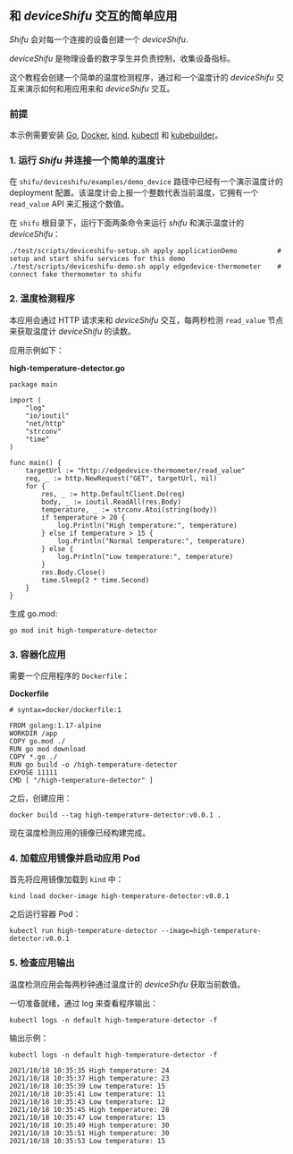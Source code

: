 ## 和 *deviceShifu* 交互的简单应用
*Shifu* 会对每一个连接的设备创建一个 *deviceShifu*.

*deviceShifu* 是物理设备的数字孪生并负责控制，收集设备指标。

这个教程会创建一个简单的温度检测程序，通过和一个温度计的 *deviceShifu* 交互来演示如何和用应用来和 *deviceShifu* 交互。

### 前提
本示例需要安装 [Go](https://golang.org/dl/), [Docker](https://docs.docker.com/get-docker/), [kind](https://kubernetes.io/docs/tasks/tools/), [kubectl](https://kubernetes.io/docs/tasks/tools/) 和 [kubebuilder](https://github.com/kubernetes-sigs/kubebuilder)。

### 1. 运行 *Shifu* 并连接一个简单的温度计
在 `shifu/deviceshifu/examples/demo_device` 路径中已经有一个演示温度计的 deployment 配置。该温度计会上报一个整数代表当前温度，它拥有一个 `read_value` API 来汇报这个数值。

在 `shifu` 根目录下，运行下面两条命令来运行 *shifu* 和演示温度计的 *deviceShifu*：

```
./test/scripts/deviceshifu-setup.sh apply applicationDemo          # setup and start shifu services for this demo
./test/scripts/deviceshifu-demo.sh apply edgedevice-thermometer    # connect fake thermometer to shifu
```
### 2. 温度检测程序
本应用会通过 HTTP 请求来和 *deviceShifu* 交互，每两秒检测 `read_value` 节点来获取温度计 *deviceShifu* 的读数。

应用示例如下：

**high-temperature-detector.go**
```
package main

import (
	"log"
	"io/ioutil"
	"net/http"
	"strconv"
	"time"
)

func main() {
	targetUrl := "http://edgedevice-thermometer/read_value"
	req, _ := http.NewRequest("GET", targetUrl, nil)
	for {
		res, _ := http.DefaultClient.Do(req)
		body, _ := ioutil.ReadAll(res.Body)
		temperature, _ := strconv.Atoi(string(body))
		if temperature > 20 {
			log.Println("High temperature:", temperature)
		} else if temperature > 15 {
			log.Println("Normal temperature:", temperature)
		} else {
			log.Println("Low temperature:", temperature)
		}
		res.Body.Close()
		time.Sleep(2 * time.Second)
	}
}
```

生成 go.mod:
```
go mod init high-temperature-detector
```
### 3. 容器化应用
需要一个应用程序的 `Dockerfile`：

**Dockerfile**
```
# syntax=docker/dockerfile:1

FROM golang:1.17-alpine
WORKDIR /app
COPY go.mod ./
RUN go mod download
COPY *.go ./
RUN go build -o /high-temperature-detector
EXPOSE 11111
CMD [ "/high-temperature-detector" ] 
```

之后，创建应用：

```
docker build --tag high-temperature-detector:v0.0.1 .
```

现在温度检测应用的镜像已经构建完成。

### 4. 加载应用镜像并启动应用 Pod

首先将应用镜像加载到 `kind` 中：
```
kind load docker-image high-temperature-detector:v0.0.1
```

之后运行容器 Pod：
```
kubectl run high-temperature-detector --image=high-temperature-detector:v0.0.1
```

### 5. 检查应用输出

温度检测应用会每两秒钟通过温度计的 *deviceShifu* 获取当前数值。

一切准备就绪，通过 log 来查看程序输出：

```
kubectl logs -n default high-temperature-detector -f
```

输出示例：
```
kubectl logs -n default high-temperature-detector -f

2021/10/18 10:35:35 High temperature: 24
2021/10/18 10:35:37 High temperature: 23
2021/10/18 10:35:39 Low temperature: 15
2021/10/18 10:35:41 Low temperature: 11
2021/10/18 10:35:43 Low temperature: 12
2021/10/18 10:35:45 High temperature: 28
2021/10/18 10:35:47 Low temperature: 15
2021/10/18 10:35:49 High temperature: 30
2021/10/18 10:35:51 High temperature: 30
2021/10/18 10:35:53 Low temperature: 15


